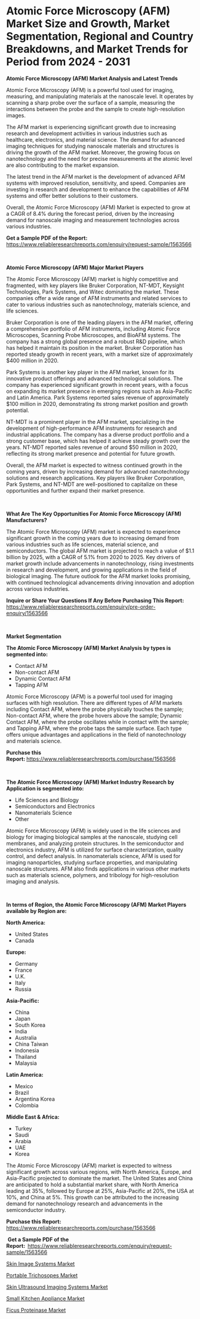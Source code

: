 <p><h1>Atomic Force Microscopy (AFM) Market Size and Growth, Market Segmentation, Regional and Country Breakdowns, and Market Trends for Period from 2024 -  2031</h1></p><p><strong>Atomic Force Microscopy (AFM) Market Analysis and Latest Trends</strong></p>
<p><p>Atomic Force Microscopy (AFM) is a powerful tool used for imaging, measuring, and manipulating materials at the nanoscale level. It operates by scanning a sharp probe over the surface of a sample, measuring the interactions between the probe and the sample to create high-resolution images.</p><p>The AFM market is experiencing significant growth due to increasing research and development activities in various industries such as healthcare, electronics, and material science. The demand for advanced imaging techniques for studying nanoscale materials and structures is driving the growth of the AFM market. Moreover, the growing focus on nanotechnology and the need for precise measurements at the atomic level are also contributing to the market expansion.</p><p>The latest trend in the AFM market is the development of advanced AFM systems with improved resolution, sensitivity, and speed. Companies are investing in research and development to enhance the capabilities of AFM systems and offer better solutions to their customers.</p><p>Overall, the Atomic Force Microscopy (AFM) Market is expected to grow at a CAGR of 8.4% during the forecast period, driven by the increasing demand for nanoscale imaging and measurement technologies across various industries.</p></p>
<p><strong>Get a Sample PDF of the Report:&nbsp;</strong> <a href="https://www.reliableresearchreports.com/enquiry/request-sample/1563566">https://www.reliableresearchreports.com/enquiry/request-sample/1563566</a></p>
<p>&nbsp;</p>
<p><strong>Atomic Force Microscopy (AFM) Major Market Players</strong></p>
<p><p>The Atomic Force Microscopy (AFM) market is highly competitive and fragmented, with key players like Bruker Corporation, NT-MDT, Keysight Technologies, Park Systems, and Witec dominating the market. These companies offer a wide range of AFM instruments and related services to cater to various industries such as nanotechnology, materials science, and life sciences.</p><p>Bruker Corporation is one of the leading players in the AFM market, offering a comprehensive portfolio of AFM instruments, including Atomic Force Microscopes, Scanning Probe Microscopes, and BioAFM systems. The company has a strong global presence and a robust R&D pipeline, which has helped it maintain its position in the market. Bruker Corporation has reported steady growth in recent years, with a market size of approximately $400 million in 2020.</p><p>Park Systems is another key player in the AFM market, known for its innovative product offerings and advanced technological solutions. The company has experienced significant growth in recent years, with a focus on expanding its market presence in emerging regions such as Asia-Pacific and Latin America. Park Systems reported sales revenue of approximately $100 million in 2020, demonstrating its strong market position and growth potential.</p><p>NT-MDT is a prominent player in the AFM market, specializing in the development of high-performance AFM instruments for research and industrial applications. The company has a diverse product portfolio and a strong customer base, which has helped it achieve steady growth over the years. NT-MDT reported sales revenue of around $50 million in 2020, reflecting its strong market presence and potential for future growth.</p><p>Overall, the AFM market is expected to witness continued growth in the coming years, driven by increasing demand for advanced nanotechnology solutions and research applications. Key players like Bruker Corporation, Park Systems, and NT-MDT are well-positioned to capitalize on these opportunities and further expand their market presence.</p></p>
<p>&nbsp;</p>
<p><strong>What Are The Key Opportunities For Atomic Force Microscopy (AFM) Manufacturers?</strong></p>
<p><p>The Atomic Force Microscopy (AFM) market is expected to experience significant growth in the coming years due to increasing demand from various industries such as life sciences, material science, and semiconductors. The global AFM market is projected to reach a value of $1.1 billion by 2025, with a CAGR of 5.1% from 2020 to 2025. Key drivers of market growth include advancements in nanotechnology, rising investments in research and development, and growing applications in the field of biological imaging. The future outlook for the AFM market looks promising, with continued technological advancements driving innovation and adoption across various industries.</p></p>
<p><strong>Inquire or Share Your Questions If Any Before Purchasing This Report:</strong> <a href="https://www.reliableresearchreports.com/enquiry/pre-order-enquiry/1563566">https://www.reliableresearchreports.com/enquiry/pre-order-enquiry/1563566</a></p>
<p>&nbsp;</p>
<p><strong>Market Segmentation</strong></p>
<p><strong>The Atomic Force Microscopy (AFM) Market Analysis by types is segmented into:</strong></p>
<p><ul><li>Contact AFM</li><li>Non-contact AFM</li><li>Dynamic Contact AFM</li><li>Tapping AFM</li></ul></p>
<p><p>Atomic Force Microscopy (AFM) is a powerful tool used for imaging surfaces with high resolution. There are different types of AFM markets including Contact AFM, where the probe physically touches the sample; Non-contact AFM, where the probe hovers above the sample; Dynamic Contact AFM, where the probe oscillates while in contact with the sample; and Tapping AFM, where the probe taps the sample surface. Each type offers unique advantages and applications in the field of nanotechnology and materials science.</p></p>
<p><strong>Purchase this Report:&nbsp;</strong><a href="https://www.reliableresearchreports.com/purchase/1563566">https://www.reliableresearchreports.com/purchase/1563566</a></p>
<p>&nbsp;</p>
<p><strong>The Atomic Force Microscopy (AFM) Market Industry Research by Application is segmented into:</strong></p>
<p><ul><li>Life Sciences and Biology</li><li>Semiconductors and Electronics</li><li>Nanomaterials Science</li><li>Other</li></ul></p>
<p><p>Atomic Force Microscopy (AFM) is widely used in the life sciences and biology for imaging biological samples at the nanoscale, studying cell membranes, and analyzing protein structures. In the semiconductor and electronics industry, AFM is utilized for surface characterization, quality control, and defect analysis. In nanomaterials science, AFM is used for imaging nanoparticles, studying surface properties, and manipulating nanoscale structures. AFM also finds applications in various other markets such as materials science, polymers, and tribology for high-resolution imaging and analysis.</p></p>
<p>&nbsp;</p>
<p><strong>In terms of Region, the Atomic Force Microscopy (AFM) Market Players available by Region are:</strong></p>
<p>
    <p> <strong> North America: </strong>
        <ul>
            <li>United States</li>
            <li>Canada</li>
        </ul>
        </p> 
    <p> <strong> Europe: </strong>
        <ul>
            <li>Germany</li>
            <li>France</li>
            <li>U.K.</li>
            <li>Italy</li>
            <li>Russia</li>
        </ul>
        </p> 
    <p> <strong> Asia-Pacific: </strong>
        <ul>
            <li>China</li>
            <li>Japan</li>
            <li>South Korea</li>
            <li>India</li>
            <li>Australia</li>
            <li>China Taiwan</li>
            <li>Indonesia</li>
            <li>Thailand</li>
            <li>Malaysia</li>
        </ul>
        </p> 
    <p> <strong> Latin America: </strong>
        <ul>
            <li>Mexico</li>
            <li>Brazil</li>
            <li>Argentina Korea</li>
            <li>Colombia</li>
        </ul>
        </p> 
    <p> <strong> Middle East & Africa: </strong>
        <ul>
            <li>Turkey</li>
            <li>Saudi</li>
            <li>Arabia</li>
            <li>UAE</li>
            <li>Korea</li>
        </ul>
    </p>
    </p>
<p><p>The Atomic Force Microscopy (AFM) market is expected to witness significant growth across various regions, with North America, Europe, and Asia-Pacific projected to dominate the market. The United States and China are anticipated to hold a substantial market share, with North America leading at 35%, followed by Europe at 25%, Asia-Pacific at 20%, the USA at 10%, and China at 5%. This growth can be attributed to the increasing demand for nanotechnology research and advancements in the semiconductor industry.</p></p>
<p><strong>Purchase this Report: </strong><a href="https://www.reliableresearchreports.com/purchase/1563566">https://www.reliableresearchreports.com/purchase/1563566</a></p>
<p>&nbsp;<strong>Get a Sample PDF of the Report:&nbsp;&nbsp;</strong><a href="https://www.reliableresearchreports.com/enquiry/request-sample/1563566">https://www.reliableresearchreports.com/enquiry/request-sample/1563566</a></p>
<p><strong></strong></p>
<p><p><a href="https://github.com/gulaimolin/Market-Research-Report-List-3/blob/main/skin-image-systems-market.md">Skin Image Systems Market</a></p><p><a href="https://github.com/edytherolanlouisejk1miz0wig/Market-Research-Report-List-1/blob/main/portable-trichosopes-market.md">Portable Trichosopes Market</a></p><p><a href="https://github.com/RoccoManning/Market-Research-Report-List-3/blob/main/skin-ultrasound-imaging-systems-market.md">Skin Ultrasound Imaging Systems Market</a></p><p><a href="https://issuu.com/reportprime-2/docs/small-kitchen-appliance-market-size-2030.pptx">Small Kitchen Appliance Market</a></p><p><a href="https://issuu.com/reportprime-2/docs/ficus-proteinase-market-size-2030.pptx">Ficus Proteinase Market</a></p></p>